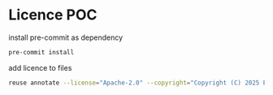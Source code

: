 <!--
Copyright (C) 2025 Example

SPDX-License-Identifier: Apache-2.0
-->

# Licence POC

install pre-commit as dependency
```sh
pre-commit install 
```
add licence to files
```sh
reuse annotate --license="Apache-2.0" --copyright="Copyright (C) 2025 Example" ./src/*
```